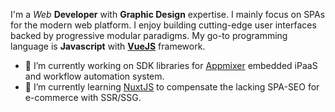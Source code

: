 I'm a _Web_ **Developer** with **Graphic Design** expertise. I mainly focus on SPAs for the modern web platform. I enjoy building cutting-edge user interfaces backed by progressive modular paradigms. My go-to programming language is **Javascript** with [**VueJS**](https://vuejs.org/) framework.

- 🔭 I’m currently working on SDK libraries for [Appmixer](https://www.appmixer.com/) embedded iPaaS and workflow automation system.
- 🌱 I’m currently learning [NuxtJS](https://www.appmixer.com/) to compensate the lacking SPA-SEO for e-commerce with SSR/SSG.
